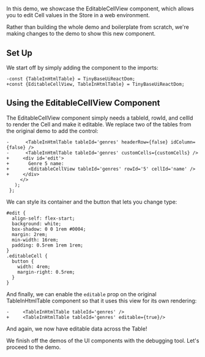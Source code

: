 # <EditableCellView />

In this demo, we showcase the EditableCellView component, which allows you to
edit Cell values in the Store in a web environment.

Rather than building the whole demo and boilerplate from scratch, we're making
changes to the <TableInHtmlTable /> demo to show this new component.

[base]: # '<TableInHtmlTable />'

## Set Up

We start off by simply adding the component to the imports:

```diff-js
-const {TableInHtmlTable} = TinyBaseUiReactDom;
+const {EditableCellView, TableInHtmlTable} = TinyBaseUiReactDom;
```

## Using the EditableCellView Component

The EditableCellView component simply needs a tableId, rowId, and cellId to
render the Cell and make it editable. We replace two of the tables from the
original demo to add the control:

```diff-jsx
-      <TableInHtmlTable tableId='genres' headerRow={false} idColumn={false} />
-      <TableInHtmlTable tableId='genres' customCells={customCells} />
+     <div id='edit'>
+       Genre 5 name:
+       <EditableCellView tableId='genres' rowId='5' cellId='name' />
+     </div>
     </>
   );
 };
```

We can style its container and the button that lets you change type:

```less
#edit {
  align-self: flex-start;
  background: white;
  box-shadow: 0 0 1rem #0004;
  margin: 2rem;
  min-width: 16rem;
  padding: 0.5rem 1rem 1rem;
}
.editableCell {
  button {
    width: 4rem;
    margin-right: 0.5rem;
  }
}
```

And finally, we can enable the `editable` prop on the original TableInHtmlTable
component so that it uses this view for its own rendering:

```diff-jsx
-     <TableInHtmlTable tableId='genres' />
+     <TableInHtmlTable tableId='genres' editable={true}/>
```

And again, we now have editable data across the Table!

We finish off the demos of the UI components with the debugging tool. Let's
proceed to the <Inspector /> demo.
